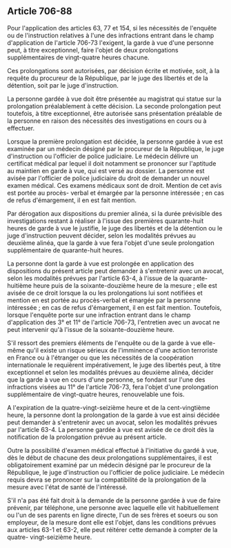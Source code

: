 Article 706-88
----
Pour l'application des articles 63, 77 et 154, si les nécessités de l'enquête ou
de l'instruction relatives à l'une des infractions entrant dans le champ
d'application de l'article 706-73 l'exigent, la garde à vue d'une personne peut,
à titre exceptionnel, faire l'objet de deux prolongations supplémentaires de
vingt-quatre heures chacune.

Ces prolongations sont autorisées, par décision écrite et motivée, soit, à la
requête du procureur de la République, par le juge des libertés et de la
détention, soit par le juge d'instruction.

La personne gardée à vue doit être présentée au magistrat qui statue sur la
prolongation préalablement à cette décision. La seconde prolongation peut
toutefois, à titre exceptionnel, être autorisée sans présentation préalable de
la personne en raison des nécessités des investigations en cours ou à effectuer.

Lorsque la première prolongation est décidée, la personne gardée à vue est
examinée par un médecin désigné par le procureur de la République, le juge
d'instruction ou l'officier de police judiciaire. Le médecin délivre un
certificat médical par lequel il doit notamment se prononcer sur l'aptitude au
maintien en garde à vue, qui est versé au dossier. La personne est avisée par
l'officier de police judiciaire du droit de demander un nouvel examen médical.
Ces examens médicaux sont de droit. Mention de cet avis est portée au procès-
verbal et émargée par la personne intéressée ; en cas de refus d'émargement, il
en est fait mention.

Par dérogation aux dispositions du premier alinéa, si la durée prévisible des
investigations restant à réaliser à l'issue des premières quarante-huit heures
de garde à vue le justifie, le juge des libertés et de la détention ou le juge
d'instruction peuvent décider, selon les modalités prévues au deuxième alinéa,
que la garde à vue fera l'objet d'une seule prolongation supplémentaire de
quarante-huit heures.

La personne dont la garde à vue est prolongée en application des dispositions du
présent article peut demander à s'entretenir avec un avocat, selon les modalités
prévues par l'article 63-4, à l'issue de la quarante-huitième heure puis de la
soixante-douzième heure de la mesure ; elle est avisée de ce droit lorsque la ou
les prolongations lui sont notifiées et mention en est portée au procès-verbal
et émargée par la personne intéressée ; en cas de refus d'émargement, il en est
fait mention. Toutefois, lorsque l'enquête porte sur une infraction entrant dans
le champ d'application des 3° et 11° de l'article 706-73, l'entretien avec un
avocat ne peut intervenir qu'à l'issue de la soixante-douzième heure.

S'il ressort des premiers éléments de l'enquête ou de la garde à vue elle-même
qu'il existe un risque sérieux de l'imminence d'une action terroriste en France
ou à l'étranger ou que les nécessités de la coopération internationale le
requièrent impérativement, le juge des libertés peut, à titre exceptionnel et
selon les modalités prévues au deuxième alinéa, décider que la garde à vue en
cours d'une personne, se fondant sur l'une des infractions visées au 11° de
l'article 706-73, fera l'objet d'une prolongation supplémentaire de vingt-quatre
heures, renouvelable une fois.

A l'expiration de la quatre-vingt-seizième heure et de la cent-vingtième heure,
la personne dont la prolongation de la garde à vue est ainsi décidée peut
demander à s'entretenir avec un avocat, selon les modalités prévues par
l'article 63-4. La personne gardée à vue est avisée de ce droit dès la
notification de la prolongation prévue au présent article.

Outre la possibilité d'examen médical effectué à l'initiative du gardé à vue,
dès le début de chacune des deux prolongations supplémentaires, il est
obligatoirement examiné par un médecin désigné par le procureur de la
République, le juge d'instruction ou l'officier de police judiciaire. Le médecin
requis devra se prononcer sur la compatibilité de la prolongation de la mesure
avec l'état de santé de l'intéressé.

S'il n'a pas été fait droit à la demande de la personne gardée à vue de faire
prévenir, par téléphone, une personne avec laquelle elle vit habituellement ou
l'un de ses parents en ligne directe, l'un de ses frères et soeurs ou son
employeur, de la mesure dont elle est l'objet, dans les conditions prévues aux
articles 63-1 et 63-2, elle peut réitérer cette demande à compter de la quatre-
vingt-seizième heure.
